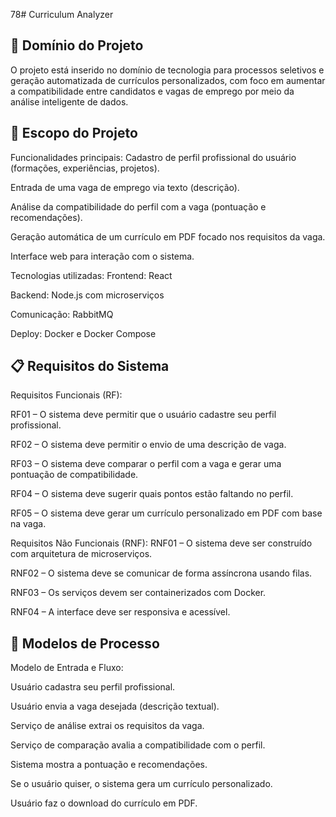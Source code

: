 78# Curriculum Analyzer

## 📌 Domínio do Projeto
O projeto está inserido no domínio de tecnologia para processos seletivos e geração automatizada de currículos personalizados, com foco em aumentar a compatibilidade entre candidatos e vagas de emprego por meio da análise inteligente de dados.

## 🎯 Escopo do Projeto
Funcionalidades principais:
Cadastro de perfil profissional do usuário (formações, experiências, projetos).

Entrada de uma vaga de emprego via texto (descrição).

Análise da compatibilidade do perfil com a vaga (pontuação e recomendações).

Geração automática de um currículo em PDF focado nos requisitos da vaga.

Interface web para interação com o sistema.

Tecnologias utilizadas:
Frontend: React

Backend: Node.js com microserviços

Comunicação: RabbitMQ

Deploy: Docker e Docker Compose

## 📋 Requisitos do Sistema
Requisitos Funcionais (RF):

RF01 – O sistema deve permitir que o usuário cadastre seu perfil profissional.

RF02 – O sistema deve permitir o envio de uma descrição de vaga.

RF03 – O sistema deve comparar o perfil com a vaga e gerar uma pontuação de compatibilidade.

RF04 – O sistema deve sugerir quais pontos estão faltando no perfil.

RF05 – O sistema deve gerar um currículo personalizado em PDF com base na vaga.

Requisitos Não Funcionais (RNF):
RNF01 – O sistema deve ser construído com arquitetura de microserviços.

RNF02 – O sistema deve se comunicar de forma assíncrona usando filas.

RNF03 – Os serviços devem ser containerizados com Docker.

RNF04 – A interface deve ser responsiva e acessível.

## 🔄 Modelos de Processo
Modelo de Entrada e Fluxo:

Usuário cadastra seu perfil profissional.

Usuário envia a vaga desejada (descrição textual).

Serviço de análise extrai os requisitos da vaga.

Serviço de comparação avalia a compatibilidade com o perfil.

Sistema mostra a pontuação e recomendações.

Se o usuário quiser, o sistema gera um currículo personalizado.

Usuário faz o download do currículo em PDF.